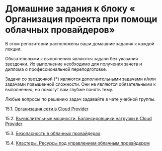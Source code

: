 # Домашние задания к блоку « Организация проекта при помощи облачных провайдеров»

В этом репозитории расположены ваши домашние задания к каждой лекции. 

Обязательными к выполнению являются задачи без указания звездочки. Их выполнение необходимо для получения зачета и диплома о профессиональной переподготовке.

Задачи со звездочкой (*) являются дополнительными задачами и/или задачами повышенной сложности. Они не являются обязательными к выполнению, но помогут вам глубже понять тему.

Любые вопросы по решению задач задавайте в чате учебной группы.


15.1. [Организация сети в Cloud Provider](15.1)

15.2. [Вычислительные мощности. Балансировщики нагрузки в Cloud Provider](15.2.md)

15.3. [Безопасность в облачных провайдерах](15.3.md)

15.4. [Кластеры. Ресурсы под управлением облачным провайдером](15.4.md)
